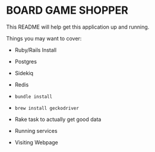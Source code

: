 # BOARD GAME SHOPPER

This README will help get this application up and running.

Things you may want to cover:

* Ruby/Rails Install

* Postgres

* Sidekiq

* Redis

* `bundle install`

* `brew install geckodriver`

* Rake task to actually get good data

* Running services

* Visiting Webpage

